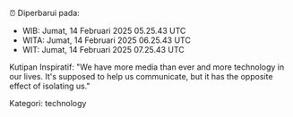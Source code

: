 ⏰ Diperbarui pada:
- WIB: Jumat, 14 Februari 2025 05.25.43 UTC
- WITA: Jumat, 14 Februari 2025 06.25.43 UTC
- WIT: Jumat, 14 Februari 2025 07.25.43 UTC

Kutipan Inspiratif:
"We have more media than ever and more technology in our lives. It's supposed to help us communicate, but it has the opposite effect of isolating us."


Kategori: technology

